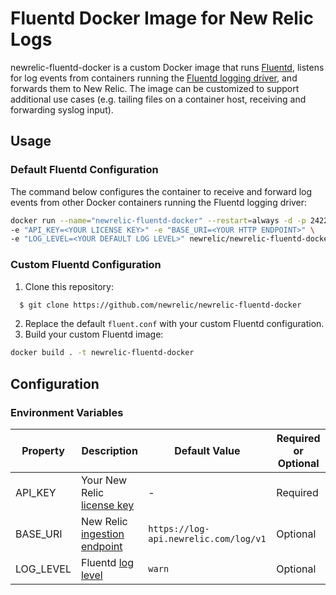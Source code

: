 # Fluentd Docker Image for New Relic Logs

newrelic-fluentd-docker is a custom Docker image that runs [Fluentd](https://www.fluentd.org/), listens for log events from containers running the [Fluentd logging driver](https://docs.docker.com/config/containers/logging/fluentd/), and forwards them to New Relic. The image can be customized to support additional use cases (e.g. tailing files on a container host, receiving and forwarding syslog input).


## Usage

### Default Fluentd Configuration

The command below configures the container to receive and forward log events from other Docker containers running the Fluentd logging driver:

```bash 
docker run --name="newrelic-fluentd-docker" --restart=always -d -p 24224:24224 \
-e "API_KEY=<YOUR LICENSE KEY>" -e "BASE_URI=<YOUR HTTP ENDPOINT>" \ 
-e "LOG_LEVEL=<YOUR DEFAULT LOG LEVEL>" newrelic/newrelic-fluentd-docker:latest
```
### Custom Fluentd Configuration
1. Clone this repository:
```bash
  $ git clone https://github.com/newrelic/newrelic-fluentd-docker
```
2. Replace the default `fluent.conf` with your custom Fluentd configuration.
3. Build your custom Fluentd image:
```bash
docker build . -t newrelic-fluentd-docker
```
## Configuration

###  Environment Variables

| Property | Description | Default Value | Required or Optional
|---|---|---|---|
| API_KEY | Your New Relic [license key](https://docs.newrelic.com/docs/apis/intro-apis/new-relic-api-keys/#ingest-license-key)|-|Required 
| BASE_URI | New Relic [ingestion endpoint](https://docs.newrelic.com/docs/logs/new-relic-logs/log-api/introduction-log-api#endpoint)|`https://log-api.newrelic.com/log/v1`|Optional
| LOG_LEVEL | Fluentd [log level](https://docs.fluentd.org/deployment/logging#log-level)|`warn`|Optional

